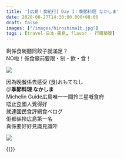 ```yaml
---
title: '[広島！食紀行] Day 1：季節料理 なかしま'
date: 2020-08-27T14:30:00.000+08:00
draft: false
images: ["/images/hiroshima1b.jpg"]
tags : [travel-日本-廣島, flavor - 行膳積腹]
---
```


剩係食碗麵同餃子就滿足？  
NO啦！係食癲前要限・制・飲・食！  

![](/images/hiroshima1b1.jpg)

因為晚餐係去感受 (食)おもてなし  
＠**季節料理 なかしま**  
Michelin Guide広島唯一一間拎三星嘅食府  
唔止歪國人覺得好  
就連國民食評網食べログ  
佢都係拎広島第一名  
真係要好好見識見識吓  

![](/images/hiroshima1b.jpg)


{{<hiroshima>}}
